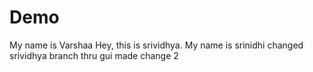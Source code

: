 # Demo
My name is Varshaa
Hey, this is srividhya.
My name is srinidhi
changed srividhya branch thru gui
made change 2

